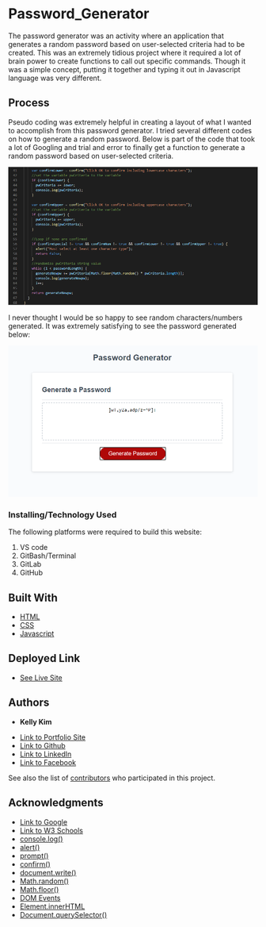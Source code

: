 # Password_Generator
The password generator was an activity where an application that generates a random password based on user-selected criteria had to be created. This was an extremely tidious project where it required a lot of brain power to create functions to call out specific commands. Though it was a simple concept, putting it together and typing it out in Javascript language was very different. 


## Process

Pseudo coding was extremely helpful in creating a layout of what I wanted to accomplish from this password generator. I tried several different codes on how to generate a random password. Below is part of the code that took a lot of Googling and trial and error to finally get a function to generate a random password based on user-selected criteria.

![Image](sn2.png)

I never thought I would be so happy to see random characters/numbers generated. It was extremely satisfying to see the password generated below:

![Image](sn11.png)

### Installing/Technology Used

The following platforms were required to build this website:

1) VS code
2) GitBash/Terminal
3) GitLab
4) GitHub

## Built With

* [HTML](https://developer.mozilla.org/en-US/docs/Web/HTML)
* [CSS](https://developer.mozilla.org/en-US/docs/Web/CSS)
* [Javascript](https://javascript.com)

## Deployed Link

* [See Live Site]()


## Authors

* **Kelly Kim** 

- [Link to Portfolio Site](https://kellykim831.github.io/Responsive_Portfolio/)
- [Link to Github](https://github.com/kellykim831)
- [Link to LinkedIn](https://www.linkedin.com/in/realtorkellykim/)
- [Link to Facebook](https://www.facebook.com/kimkelz)

See also the list of [contributors](https://github.com/your/project/contributors) who participated in this project.


## Acknowledgments

* [Link to Google](https://www.google.com)
* [Link to W3 Schools](https://www.w3schools.com)
* [console.log()](https://developer.mozilla.org/en-US/docs/Web/API/Console/log)
* [alert()](https://www.w3schools.com/jsref/met_win_alert.asp)
* [prompt()](https://www.w3schools.com/jsref/met_win_prompt.asp)
* [confirm()](https://www.w3schools.com/jsref/met_win_confirm.asp)
* [document.write()](https://www.w3schools.com/jsref/met_doc_write.asp)
* [Math.random()](https://developer.mozilla.org/en-US/docs/Web/JavaScript/Reference/Global_Objects/Math/random)
* [Math.floor()](https://developer.mozilla.org/en-US/docs/Web/JavaScript/Reference/Global_Objects/Math/floor)
* [DOM Events](https://www.w3schools.com/jsref/dom_obj_event.asp)
* [Element.innerHTML](https://developer.mozilla.org/en-US/docs/Web/API/Element/innerHTML)
* [Document.querySelector()](https://developer.mozilla.org/en-US/docs/Web/API/Document/querySelector)
